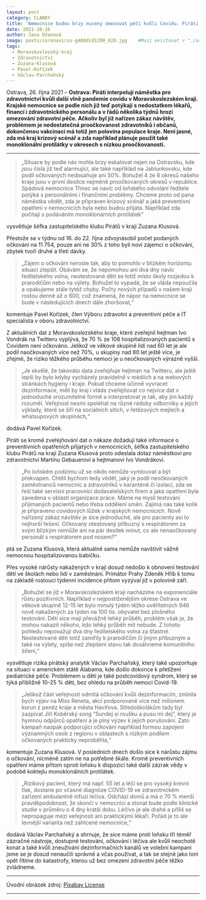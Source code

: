 ```yaml
---
layout: post
category: CLANKY
title: 'Nemocnice budou brzy nuceny omezovat péči kvůli Covidu. Piráti se ptají krajského náměstka pro zdravotnictví na opatření'			
date: 2021-10-26
author: Jana Ožanová
image: posts/coronavirus-g488dcd1200_628.jpg	#Musí existovat v "./assets/img/posts/, rozlišení 1200x628px"
tags:				
  - Moravskoslezský-kraj
  - Zdravotnictví
  - Zuzana-Klusová
  - Pavel-Kořízek
  - Václav-Parchaňský
---
```


Ostrava, 26. řijna 2021 – **Ostrava: Piráti interpelují náměstka pro zdravotnictví kvůli další vlně pandemie covidu v Moravskoslezském kraji. Krajské nemocnice se podle nich již teď potýkají s nedostatkem lékařů, financí i zdravotnického personálu a v řádů několika týdnů hrozí omezování zdravotní péče. Ačkoliv byl již nařízen zákaz návštěv, problémem je nedostatečná proočkovanost zdravotníků i občanů, dokončenou vakcinaci má totiž jen polovina populace kraje. Není jasné, zda má kraj krizový scénář a zda například plánuje použít také monoklonální protilátky v okresech s nízkou proočkovaností.**

<hr />

> „Situace by podle nás mohla brzy eskalovat nejen na Ostravsku, kde jsou čísla již teď alarmující, ale také například na Jablunkovsku, kde podíl očkovaných nedosahuje ani 50%. Bohužel 4 ze 6 okresů našeho kraje jsou v první desítce nejméně proočkovaných okresů v republice. Spádová nemocnice Třinec se navíc od loňského odvolání ředitele potýká s personálními i finančními problémy. Chceme proto od pana náměstka vědět, zda je připraven krizový scénář a jaká preventivní opatření v nemocnicích byla nebo budou přijata. Například zda počítají s podáváním monoklonárních protilátek"

vysvětluje šéfka zastupitelského klubu Pirátů v kraji Zuzana Klusová.

Přestože se v týdnu od 16. do 22. října zdvojnásobil počet podaných očkování na 11 754, pouze ani ne 30% z toho byli noví zájemci o očkování, zbytek tvoří druhé a třetí dávky.

> „Zájem o očkování neroste tak, aby to pomohlo v blízkém horizontu situaci zlepšit. Obávám se, že nepomohou ani dva dny navíc ředitelského volna, neotestované děti se totiž místo školy rozjedou k prarodičům nebo na výlety. Bohužel to vypadá, že se vláda nepoučila a opakujeme stále tytéž chyby. Počty nových případů v našem kraji rostou denně až o 600, což znamená, že nápor na nemocnice se bude v následujících dnech dále zhoršovat,“

komentuje Pavel Kořízek, člen Výboru zdravotní a preventivní péče a IT specialista v oboru zdravotnictví.

Z aktuálních dat z Moravskoslezského kraje, které zveřejnil hejtman Ivo Vondrák na Twitteru vyplývá, že 70 % ze 108 hospitalizovaných pacientů s Covidem není očkováno. Jelikož ve věkové skupině lidí nad 60 let je ale podíl naočkovaných více než 70%, u skupiny nad 80 let ještě více, je zřejmé, že riziko těžkého průběhu nemoci je u neočkovaných výrazně vyšší.

> „Je skvělé, že takováto data zveřejňuje hejtman na Twitteru, ale ještě lepší by bylo kdyby vycházely pravidelně v médiích a na webových stránkách hygieny i kraje. Pokud chceme účinně vyvracet dezinformace, měli by kraj i vláda zveřejňovat co nejvíce dat v jednoduché srozumitelné formě a interpretovat je tak, aby jim každý rozuměl. Veřejnost nesmí spoléhat na různé rádoby odborníky a jejich výklady, které se šíří na sociálních sítích, v řetězových mejlech a whatsupových skupinách,“

dodává Pavel Kořízek.

Piráti se kromě zveřejňování dat o nákaze dožadují také informace o preventivních opatřeních přijatých v nemocnicích, šéfka zastupitelského klubu Pirátů na kraji Zuzana Klusová proto odeslala dotaz náměstkovi pro zdravotnictví Martinu Gebauerovi a hejtmanovi Ivo Vondrákovi.

> „Po loňském podzimu už se nikdo nemůže vymlouvat a být překvapen. Chtěli bychom tedy vědět, jaký je podíl neočkovaných zaměstnanců nemocnic a zdravotníků v karanténě či izolaci, zda se řeší také servisní pracovníci dodavatelských firem a jaká opatření byla zavedena v oblasti organizace práce. Máme na mysli testování přijímaných pacientů nebo třeba oddělení směn. Zajímá nás také kolik je připraveno covidových lůžek v krajských nemocnicích. Nově nařízený zákaz návštěv je sice jednoduché, ale pro pacienty asi to nejhorší řešení. Očkovaný otestovaný příbuzný s respirátorem za svým blízkým nemůže ani na pár desítek minut, co ale nenaočkovaný personál s respirátorem pod nosem?“

ptá se Zuzana Klusová, která aktuálně sama nemůže navštívit vážně nemocnou hospitalizovanou babičku.

Přes vysoké nárůsty nakažených v kraji dosud nedošlo k obnovení testování dětí ve školách nebo lidí v zaměstnání. Primátor Prahy Zdeněk Hřib k tomu na základě rostoucí týdenní incidence přitom vyzýval již v polovině září.

> „Bohužel se již v Moravskoslezském kraji nacházíme na exponenciále růstu pozitivních. Například v nejpostiženějším okrese Ostrava ve věkové skupině 12-15 let bylo minulý týden těžko uvěřitelných 946 nově nakažených za týden na 100 tis. obyvatel bez plošného testování. Děti sice mají převážně lehký průběh, problém však je, že mohou nakazit někoho, kdo lehký průběh mít nebude. Z tohoto pohledu nepovažuji dva dny ředitelského volna za šťastné. Neotestované děti totiž zamířily k prarodičům či jiným příbuzným a také na výlety, spíše než zlepšení stavu tak dosáhneme komunitního šíření,“

vysvětluje rizika pirátský analytik Václav Parchaňský, který také upozorňuje na situaci v americkém státě Alabama, kde došlo dokonce k přetížení pediatrické péče. Problémem u dětí je také postcovidový syndrom, který se týká přibližně 10-25 % dětí, bez ohledu na průběh nemoci Covid-19.

>„Jelikož část veřejnosti odmítá očkování kvůli dezinformacím, zmínila bych výjev na Miss Reneta, akci podporované více než milionem korun z peněz kraje a města Havířova. Středoškolákům tady byl zazpívat Jiří Koběrský song “Sundej si roušku a pusu mi dej”, který je hymnou odpůrců opatření a je plný výzev k jejich porušování. Zato kampaň naopak podporující očkování například formou zapojení významných osob z regionu v oblastech s nízkým podílem očkovaných prakticky neproběhla,“

komentuje Zuzana Klusová. V posledních dnech došlo sice k nárůstu zájmu o očkování, nicméně zatím ne na potřebné škále. Kromě preventivních opatření máme přitom oproti loňsku k dispozici také další zázrak vědy v podobě koktejlu monoklonálních protilátek.

>„Rizikový pacient, který má např. 55 let a léčí se pro vysoký krevní tlak, dostane po včasné diagnóze COVID-19 ve zdravotnickém zařízení ambulantně infuzi léčiva. Odchází domů a má o 70 % menší pravděpodobnost, že skončí v nemocnici a stonat bude podle klinické studie v průměru o 4 dny kratší dobu. Léčivo je ale drahé a příliš se nepropaguje mezi veřejností ani praktickými lékaři. Pořád je to ale levnější varianta než zahlcené nemocnice,“

dodává Václav Parchaňský a shrnuje, že sice máme proti loňsku tři téměř zázračné nástroje, dostupné testování, očkování i léčiva ale kvůli neochotě konat a také kvůli zneužívání dezinformačních kanálů ve volební kampani jsme se je dosud nenaučili správně a včas používat, a tak se stejně jako loni opět řítíme do katastrofy, kterou už bez omezení zdravotní péče těžko zvládneme.

---
Úvodní obrázek zdroj: [Pixabay License](https://pixabay.com/cs/service/license/)

- - -

